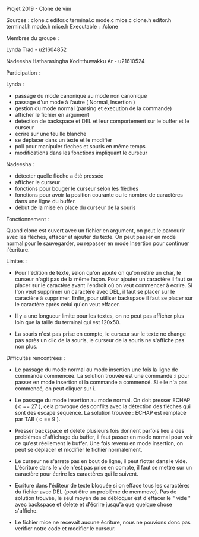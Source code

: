 
Projet 2019 - Clone de vim

Sources : clone.c editor.c terminal.c mode.c mice.c clone.h editor.h terminal.h mode.h mice.h
Executable : ./clone


Membres du groupe :

Lynda Trad                                  - u21604852

Nadeesha Hatharasingha Koditthuwakku Ar     - u21610524


Participation : 

Lynda : 

- passage du mode canonique au mode non canonique
- passage d'un mode à l'autre ( Normal, Insertion )
- gestion du mode normal (parsing et execution de la commande)
- afficher le fichier en argument
- detection de backspace et DEL et leur comportement sur le buffer et le curseur
- écrire sur une feuille blanche
- se déplacer dans un texte et le modifier
- poll pour manipuler fleches et souris en même temps
- modifications dans les fonctions impliquant le curseur

Nadeesha :

- détecter quelle flèche a été pressée
- afficher le curseur
- fonctions pour bouger le curseur selon les flèches
- fonctions pour avoir la position courante ou le nombre de caractères dans une ligne du buffer.
- début de la mise en place du curseur de la souris


Fonctionnement :

Quand clone est ouvert avec un fichier en argument, on peut le parcourir avec les flèches,
effacer et ajouter du texte.
On peut passer en mode normal pour le sauvegarder, ou repasser en mode Insertion pour continuer l'écriture.

Limites :

- Pour l'édition de texte, selon qu'on ajoute on qu'on retire un char, le curseur n'agit pas de la même façon.
Pour ajouter un caractère il faut se placer sur le caractère avant l'endroit où on veut commencer à ecrire.
Si l'on veut supprimer un caractère avec DEL, il faut se placer sur le caractère à supprimer.
Enfin, pour utiliser backspace il faut se placer sur le caractère après celui qu'on veut effacer.

- Il y a une longueur limite pour les textes, on ne peut pas afficher plus loin que la taille du terminal
qui est 120x50.

- La souris n'est pas prise en compte, le curseur sur le texte ne change pas après un clic de la souris,
le curseur de la souris ne s'affiche pas non plus.


Difficultés rencontrées :

- Le passage du mode normal au mode insertion une fois la ligne de commande commencée.
    La solution trouvée est une commande :i pour passer en mode insertion si la commande a commencé.
    Si elle n'a pas commencé, on peut cliquer sur i.

- Le passage du mode insertion au mode normal. On doit presser ECHAP ( c == 27 ), cela provoque des
conflits avec la détection des flèches qui sont des escape sequence.
    La solution trouvée : ECHAP est remplacé par TAB ( c == 9 ).

- Presser backspace et delete plusieurs fois donnent parfois lieu à des problèmes
d'affichage du buffer, il faut passer en mode normal pour voir ce qu'est réellement le buffer.
Une fois revenu en mode insertion, on peut se déplacer et modifier le fichier normalement.

- Le curseur ne s'arrete pas en bout de ligne, il peut flotter dans le vide. L'écriture dans le vide n'est pas prise
en compte, il faut se mettre sur un caractère pour écrire les caractères qui le suivent.

- Ecriture dans l'éditeur de texte bloquée si on efface tous les caractères du fichier avec DEL (peut être un problème
de memmove). Pas de solution trouvée, le seul moyen de se débloquer est d'effacer le " vide " avec backspace et delete
et d'écrire jusqu'à que quelque chose s'affiche.

- Le fichier mice ne recevait aucune écriture, nous ne pouvions donc pas verifier notre code et modifier le curseur.